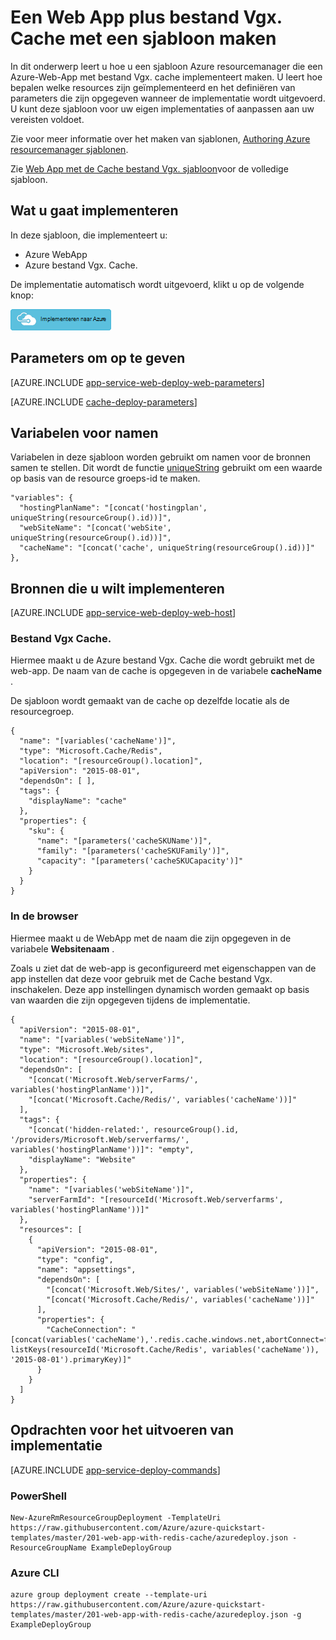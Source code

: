 <properties 
    pageTitle="Inrichten WebApp met de Cache bestand Vgx." 
    description="Resourcemanager Azure-sjabloon gebruiken om te implementeren WebApp met bestand Vgx. Cache." 
    services="app-service" 
    documentationCenter="" 
    authors="steved0x" 
    manager="erickson-doug" 
    editor=""/>

<tags 
    ms.service="app-service" 
    ms.workload="web" 
    ms.tgt_pltfrm="na" 
    ms.devlang="na" 
    ms.topic="article" 
    ms.date="10/25/2016" 
    ms.author="sdanie"/>

# <a name="create-a-web-app-plus-redis-cache-using-a-template"></a>Een Web App plus bestand Vgx. Cache met een sjabloon maken

In dit onderwerp leert u hoe u een sjabloon Azure resourcemanager die een Azure-Web-App met bestand Vgx. cache implementeert maken. U leert hoe bepalen welke resources zijn geïmplementeerd en het definiëren van parameters die zijn opgegeven wanneer de implementatie wordt uitgevoerd. U kunt deze sjabloon voor uw eigen implementaties of aanpassen aan uw vereisten voldoet.

Zie voor meer informatie over het maken van sjablonen, [Authoring Azure resourcemanager sjablonen](../resource-group-authoring-templates.md).

Zie [Web App met de Cache bestand Vgx. sjabloon](https://github.com/Azure/azure-quickstart-templates/blob/master/201-web-app-with-redis-cache/azuredeploy.json)voor de volledige sjabloon.

## <a name="what-you-will-deploy"></a>Wat u gaat implementeren

In deze sjabloon, die implementeert u:

- Azure WebApp
- Azure bestand Vgx. Cache.

De implementatie automatisch wordt uitgevoerd, klikt u op de volgende knop:

[![Implementeren naar Azure](./media/cache-web-app-arm-with-redis-cache-provision/deploybutton.png)](https://portal.azure.com/#create/Microsoft.Template/uri/https%3A%2F%2Fraw.githubusercontent.com%2FAzure%2Fazure-quickstart-templates%2Fmaster%2F201-web-app-with-redis-cache%2Fazuredeploy.json)

## <a name="parameters-to-specify"></a>Parameters om op te geven

[AZURE.INCLUDE [app-service-web-deploy-web-parameters](../../includes/app-service-web-deploy-web-parameters.md)]

[AZURE.INCLUDE [cache-deploy-parameters](../../includes/cache-deploy-parameters.md)]

## <a name="variables-for-names"></a>Variabelen voor namen

Variabelen in deze sjabloon worden gebruikt om namen voor de bronnen samen te stellen. Dit wordt de functie [uniqueString](../resource-group-template-functions.md#uniquestring) gebruikt om een waarde op basis van de resource groeps-id te maken.

    "variables": {
      "hostingPlanName": "[concat('hostingplan', uniqueString(resourceGroup().id))]",
      "webSiteName": "[concat('webSite', uniqueString(resourceGroup().id))]",
      "cacheName": "[concat('cache', uniqueString(resourceGroup().id))]"
    },


## <a name="resources-to-deploy"></a>Bronnen die u wilt implementeren

[AZURE.INCLUDE [app-service-web-deploy-web-host](../../includes/app-service-web-deploy-web-host.md)]

### <a name="redis-cache"></a>Bestand Vgx Cache.

Hiermee maakt u de Azure bestand Vgx. Cache die wordt gebruikt met de web-app. De naam van de cache is opgegeven in de variabele **cacheName** .

De sjabloon wordt gemaakt van de cache op dezelfde locatie als de resourcegroep. 

    {
      "name": "[variables('cacheName')]",
      "type": "Microsoft.Cache/Redis",
      "location": "[resourceGroup().location]",
      "apiVersion": "2015-08-01",
      "dependsOn": [ ],
      "tags": {
        "displayName": "cache"
      },
      "properties": {
        "sku": {
          "name": "[parameters('cacheSKUName')]",
          "family": "[parameters('cacheSKUFamily')]",
          "capacity": "[parameters('cacheSKUCapacity')]"
        }
      }
    }


### <a name="web-app"></a>In de browser

Hiermee maakt u de WebApp met de naam die zijn opgegeven in de variabele **Websitenaam** .

Zoals u ziet dat de web-app is geconfigureerd met eigenschappen van de app instellen dat deze voor gebruik met de Cache bestand Vgx. inschakelen. Deze app instellingen dynamisch worden gemaakt op basis van waarden die zijn opgegeven tijdens de implementatie.
        
    {
      "apiVersion": "2015-08-01",
      "name": "[variables('webSiteName')]",
      "type": "Microsoft.Web/sites",
      "location": "[resourceGroup().location]",
      "dependsOn": [
        "[concat('Microsoft.Web/serverFarms/', variables('hostingPlanName'))]",
        "[concat('Microsoft.Cache/Redis/', variables('cacheName'))]"
      ],
      "tags": {
        "[concat('hidden-related:', resourceGroup().id, '/providers/Microsoft.Web/serverfarms/', variables('hostingPlanName'))]": "empty",
        "displayName": "Website"
      },
      "properties": {
        "name": "[variables('webSiteName')]",
        "serverFarmId": "[resourceId('Microsoft.Web/serverfarms', variables('hostingPlanName'))]"
      },
      "resources": [
        {
          "apiVersion": "2015-08-01",
          "type": "config",
          "name": "appsettings",
          "dependsOn": [
            "[concat('Microsoft.Web/Sites/', variables('webSiteName'))]",
            "[concat('Microsoft.Cache/Redis/', variables('cacheName'))]"
          ],
          "properties": {
            "CacheConnection": "[concat(variables('cacheName'),'.redis.cache.windows.net,abortConnect=false,ssl=true,password=', listKeys(resourceId('Microsoft.Cache/Redis', variables('cacheName')), '2015-08-01').primaryKey)]"
          }
        }
      ]
    }

## <a name="commands-to-run-deployment"></a>Opdrachten voor het uitvoeren van implementatie

[AZURE.INCLUDE [app-service-deploy-commands](../../includes/app-service-deploy-commands.md)]

### <a name="powershell"></a>PowerShell

    New-AzureRmResourceGroupDeployment -TemplateUri https://raw.githubusercontent.com/Azure/azure-quickstart-templates/master/201-web-app-with-redis-cache/azuredeploy.json -ResourceGroupName ExampleDeployGroup

### <a name="azure-cli"></a>Azure CLI

    azure group deployment create --template-uri https://raw.githubusercontent.com/Azure/azure-quickstart-templates/master/201-web-app-with-redis-cache/azuredeploy.json -g ExampleDeployGroup


